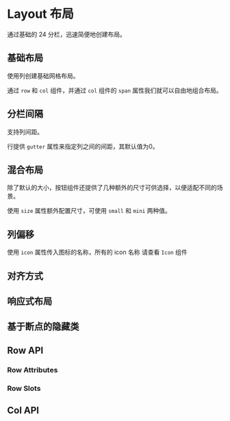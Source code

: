 <script setup>
import demo1 from './demo1.vue'
import demo2 from './demo2.vue'
import demo3 from './demo3.vue'
import demo4 from './demo4.vue'
</script>

# Layout 布局

通过基础的 24 分栏，迅速简便地创建布局。

## 基础布局

使用列创建基础网格布局。

通过 `row` 和 `col` 组件，并通过 `col` 组件的 `span` 属性我们就可以自由地组合布局。

<preview comp-name="layout" demo-name="demo1">
  <demo1/>
</preview>

## 分栏间隔

支持列间距。

行提供 `gutter` 属性来指定列之间的间距，其默认值为0。

<preview comp-name="layout" demo-name="demo2">
  <demo2/>
</preview>

## 混合布局

除了默认的大小，按钮组件还提供了几种额外的尺寸可供选择，以便适配不同的场景。

使用 `size` 属性额外配置尺寸，可使用 `small` 和 `mini` 两种值。

<preview comp-name="layout" demo-name="demo3">
  <demo3/>
</preview>

## 列偏移

使用 `icon` 属性传入图标的名称，所有的 icon 名称 请查看 `Icon` 组件

<preview comp-name="layout" demo-name="demo4">
  <demo4/>
</preview>

## 对齐方式

## 响应式布局

## 基于断点的隐藏类

## Row API

### Row Attributes

### Row Slots

## Col API
